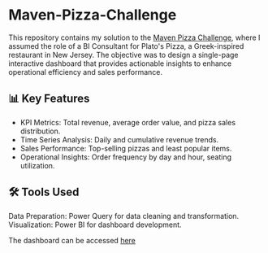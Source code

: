 # Maven-Pizza-Challenge
This repository contains my solution to the [Maven Pizza Challenge](https://mavenanalytics.io/challenges/maven-pizza-challenge), where I assumed the role of a BI Consultant for Plato's Pizza, a Greek-inspired restaurant in New Jersey. The objective was to design a single-page interactive dashboard that provides actionable insights to enhance operational efficiency and sales performance.

## 📊 Key Features
- KPI Metrics: Total revenue, average order value, and pizza sales distribution.
- Time Series Analysis: Daily and cumulative revenue trends.
- Sales Performance: Top-selling pizzas and least popular items.
- Operational Insights: Order frequency by day and hour, seating utilization.

## 🛠 Tools Used
Data Preparation: Power Query for data cleaning and transformation.
Visualization: Power BI for dashboard development.

The dashboard can be accessed [here](https://app.powerbi.com/view?r=eyJrIjoiYTIwODkxZTAtNDI4MC00MDVhLTg2MzItMjg3ZmYxN2ZkMzM3IiwidCI6ImE1NjM2OGEwLTcxMmYtNDMwYi05NWRiLTkwOWVhY2Y0NTgzZiIsImMiOjl9)
